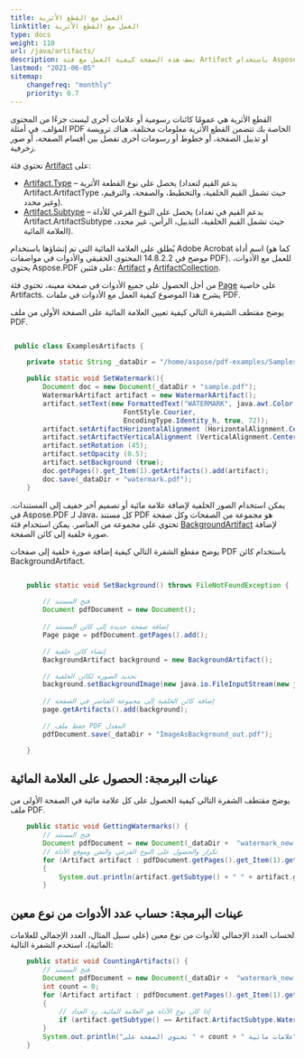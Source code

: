 ```yaml
---
title: العمل مع القطع الأثرية
linktitle: العمل مع القطع الأثرية
type: docs
weight: 110
url: /java/artifacts/
description: تصف هذه الصفحة كيفية العمل مع فئة Artifact باستخدام Aspose.PDF لـ Java. تعرض مقتطفات الكود كيفية إضافة صورة خلفية إلى صفحات PDF وكيفية الحصول على كل علامة مائية في الصفحة الأولى من ملف PDF.
lastmod: "2021-06-05"
sitemap:
    changefreq: "monthly"
    priority: 0.7
---
```


القطع الأثرية هي عمومًا كائنات رسومية أو علامات أخرى ليست جزءًا من المحتوى المؤلف. في أمثلة PDF الخاصة بك تتضمن القطع الأثرية معلومات مختلفة، هناك ترويسة أو تذييل الصفحة، أو خطوط أو رسومات أخرى تفصل بين أقسام الصفحة، أو صور زخرفية.

تحتوي فئة [Artifact](https://reference.aspose.com/pdf/java/com.aspose.pdf/Artifact) على:

- [Artifact.Type](https://reference.aspose.com/pdf/java/com.aspose.pdf/Artifact.ArtifactType) – يحصل على نوع القطعة الأثرية (يدعم القيم لتعداد Artifact.ArtifactType حيث تشمل القيم الخلفية، والتخطيط، والصفحة، والترقيم، وغير محدد).
- [Artifact.Subtype](https://reference.aspose.com/pdf/java/com.aspose.pdf/Artifact.ArtifactSubtype) – يحصل على النوع الفرعي للأداة (يدعم القيم في تعداد Artifact.ArtifactSubtype حيث تشمل القيم الخلفية، التذييل، الرأس، غير محدد، العلامة المائية).

يُطلق على العلامة المائية التي تم إنشاؤها باستخدام Adobe Acrobat اسم أداة (كما هو موضح في 14.8.2.2 المحتوى الحقيقي والأدوات في مواصفات PDF). للعمل مع الأدوات، يحتوي Aspose.PDF على فئتين: [Artifact](https://reference.aspose.com/pdf/java/com.aspose.pdf/Artifact) و [ArtifactCollection](https://reference.aspose.com/pdf/java/com.aspose.pdf/ArtifactCollection).

من أجل الحصول على جميع الأدوات في صفحة معينة، تحتوي فئة [Page](https://reference.aspose.com/pdf/java/com.aspose.pdf/Page) على خاصية Artifacts. يشرح هذا الموضوع كيفية العمل مع الأدوات في ملفات PDF.

يوضح مقتطف الشيفرة التالي كيفية تعيين العلامة المائية على الصفحة الأولى من ملف PDF.

```java

 public class ExamplesArtifacts {

    private static String _dataDir = "/home/aspose/pdf-examples/Samples/Artifacts/";

    public static void SetWatermark(){
        Document doc = new Document(_dataDir + "sample.pdf");
        WatermarkArtifact artifact = new WatermarkArtifact();        
        artifact.setText(new FormattedText("WATERMARK", java.awt.Color.BLUE, 
                            FontStyle.Courier,
                            EncodingType.Identity_h, true, 72));
        artifact.setArtifactHorizontalAlignment (HorizontalAlignment.Center);
        artifact.setArtifactVerticalAlignment (VerticalAlignment.Center);
        artifact.setRotation (45);
        artifact.setOpacity (0.5);
        artifact.setBackground (true);
        doc.getPages().get_Item(1).getArtifacts().add(artifact);
        doc.save(_dataDir + "watermark.pdf");
    }
```


يمكن استخدام الصور الخلفية لإضافة علامة مائية أو تصميم آخر خفيف إلى المستندات. في Aspose.PDF لـ Java، كل مستند PDF هو مجموعة من الصفحات وكل صفحة تحتوي على مجموعة من العناصر. يمكن استخدام فئة [BackgroundArtifact](https://reference.aspose.com/pdf/java/com.aspose.pdf/BackgroundArtifact) لإضافة صورة خلفية إلى كائن الصفحة.

يوضح مقطع الشفرة التالي كيفية إضافة صورة خلفية إلى صفحات PDF باستخدام كائن BackgroundArtifact.

```java

    public static void SetBackground() throws FileNotFoundException {

        // فتح المستند
        Document pdfDocument = new Document();
                
        // إضافة صفحة جديدة إلى كائن المستند
        Page page = pdfDocument.getPages().add();

        // إنشاء كائن خلفية
        BackgroundArtifact background = new BackgroundArtifact();

        // تحديد الصورة لكائن الخلفية
        background.setBackgroundImage(new java.io.FileInputStream(new java.io.File(_dataDir + "background.png")));
        
        // إضافة كائن الخلفية إلى مجموعة العناصر في الصفحة
        page.getArtifacts().add(background);

        // حفظ ملف PDF المعدل
        pdfDocument.save(_dataDir + "ImageAsBackground_out.pdf");

    }
```


## عينات البرمجة: الحصول على العلامة المائية

يوضح مقتطف الشفرة التالي كيفية الحصول على كل علامة مائية في الصفحة الأولى من ملف PDF.

```java
    public static void GettingWatermarks() {
        // فتح المستند
        Document pdfDocument = new Document(_dataDir +  "watermark_new.pdf");
        // تكرار والحصول على النوع الفرعي والنص وموقع الأداة
        for (Artifact artifact : pdfDocument.getPages().get_Item(1).getArtifacts())
        {
            System.out.println(artifact.getSubtype() + " " + artifact.getText() + " " + artifact.getRectangle().toString());
        }
```

## عينات البرمجة: حساب عدد الأدوات من نوع معين

لحساب العدد الإجمالي للأدوات من نوع معين (على سبيل المثال، العدد الإجمالي للعلامات المائية)، استخدم الشفرة التالية:

```java
    public static void CountingArtifacts() {
        // فتح المستند
        Document pdfDocument = new Document(_dataDir +  "watermark_new.pdf");
        int count = 0;
        for (Artifact artifact : pdfDocument.getPages().get_Item(1).getArtifacts())
        {
            // إذا كان نوع الأداة هو العلامة المائية، زد العداد
            if (artifact.getSubtype() == Artifact.ArtifactSubtype.Watermark) count++;
        }
        System.out.println("تحتوي الصفحة على " + count + " علامات مائية");
    }
```